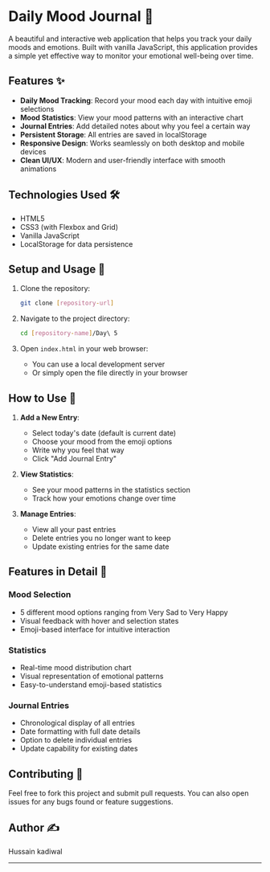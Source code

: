# Daily Mood Journal 📝

A beautiful and interactive web application that helps you track your daily moods and emotions. Built with vanilla JavaScript, this application provides a simple yet effective way to monitor your emotional well-being over time.

## Features ✨

- **Daily Mood Tracking**: Record your mood each day with intuitive emoji selections
- **Mood Statistics**: View your mood patterns with an interactive chart
- **Journal Entries**: Add detailed notes about why you feel a certain way
- **Persistent Storage**: All entries are saved in localStorage
- **Responsive Design**: Works seamlessly on both desktop and mobile devices
- **Clean UI/UX**: Modern and user-friendly interface with smooth animations

## Technologies Used 🛠️

- HTML5
- CSS3 (with Flexbox and Grid)
- Vanilla JavaScript
- LocalStorage for data persistence

## Setup and Usage 🚀

1. Clone the repository:
   ```bash
   git clone [repository-url]
   ```

2. Navigate to the project directory:
   ```bash
   cd [repository-name]/Day\ 5
   ```

3. Open `index.html` in your web browser:
   - You can use a local development server
   - Or simply open the file directly in your browser

## How to Use 📖

1. **Add a New Entry**:
   - Select today's date (default is current date)
   - Choose your mood from the emoji options
   - Write why you feel that way
   - Click "Add Journal Entry"

2. **View Statistics**:
   - See your mood patterns in the statistics section
   - Track how your emotions change over time

3. **Manage Entries**:
   - View all your past entries
   - Delete entries you no longer want to keep
   - Update existing entries for the same date

## Features in Detail 🎯

### Mood Selection
- 5 different mood options ranging from Very Sad to Very Happy
- Visual feedback with hover and selection states
- Emoji-based interface for intuitive interaction

### Statistics
- Real-time mood distribution chart
- Visual representation of emotional patterns
- Easy-to-understand emoji-based statistics

### Journal Entries
- Chronological display of all entries
- Date formatting with full date details
- Option to delete individual entries
- Update capability for existing dates

## Contributing 🤝

Feel free to fork this project and submit pull requests. You can also open issues for any bugs found or feature suggestions.


## Author ✍️

Hussain kadiwal

---

